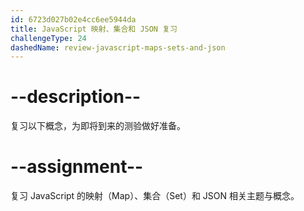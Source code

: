 ```yaml
---
id: 6723d027b02e4cc6ee5944da
title: JavaScript 映射、集合和 JSON 复习
challengeType: 24
dashedName: review-javascript-maps-sets-and-json
---
```


# --description--

复习以下概念，为即将到来的测验做好准备。



# --assignment--

复习 JavaScript 的映射（Map）、集合（Set）和 JSON 相关主题与概念。


